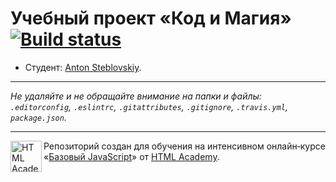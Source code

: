 # Учебный проект «Код и Магия» [![Build status][travis-image]][travis-url]

* Студент: [Anton Steblovskiy](https://up.htmlacademy.ru/javascript/9/user/286555).

---

_Не удаляйте и не обращайте внимание на папки и файлы:_<br>
_`.editorconfig`, `.eslintrc`, `.gitattributes`, `.gitignore`, `.travis.yml`, `package.json`._

---

<a href="https://htmlacademy.ru/intensive/javascript"><img align="left" width="50" height="50" title="HTML Academy" src="https://up.htmlacademy.ru/static/img/intensive/javascript/logo-for-github.svg"></a>

Репозиторий создан для обучения на интенсивном онлайн‑курсе «[Базовый JavaScript](https://htmlacademy.ru/intensive/javascript)» от [HTML Academy](https://htmlacademy.ru).

[travis-image]: https://travis-ci.org/htmlacademy-javascript/286555-code-and-magick.svg?branch=master
[travis-url]: https://travis-ci.org/htmlacademy-javascript/286555-code-and-magick
